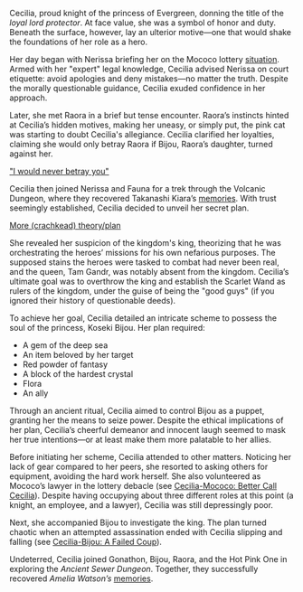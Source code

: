 Cecilia, proud knight of the princess of Evergreen, donning the title of the *loyal lord protector*. At face value, she was a symbol of honor and duty. Beneath the surface, however, lay an ulterior motive—one that would shake the foundations of her role as a hero.

Her day began with Nerissa briefing her on the Mococo lottery [situation](https://www.youtube.com/live/2ATTd32AV-Q?feature=shared\&t=1085). Armed with her "expert" legal knowledge, Cecilia advised Nerissa on court etiquette: avoid apologies and deny mistakes—no matter the truth. Despite the morally questionable guidance, Cecilia exuded confidence in her approach.

Later, she met Raora in a brief but tense encounter. Raora’s instincts hinted at Cecilia’s hidden motives, making her uneasy, or simply put, the pink cat was starting to doubt Cecilia's allegiance. Cecilia clarified her loyalties, claiming she would only betray Raora if Bijou, Raora’s daughter, turned against her.

["I would never betray you"](#embed:https://www.youtube.com/live/2ATTd32AV-Q?t=1710)

Cecilia then joined Nerissa and Fauna for a trek through the Volcanic Dungeon, where they recovered Takanashi Kiara’s [memories](https://www.youtube.com/live/2ATTd32AV-Q?feature=shared\&t=4084). With trust seemingly established, Cecilia decided to unveil her secret plan.

[More (crachkead) theory/plan](#embed:https://www.youtube.com/embed/2ATTd32AV-Q?t=4221)

She revealed her suspicion of the kingdom's king, theorizing that he was orchestrating the heroes’ missions for his own nefarious purposes. The supposed stains the heroes were tasked to combat had never been real, and the queen, Tam Gandr, was notably absent from the kingdom. Cecilia’s ultimate goal was to overthrow the king and establish the Scarlet Wand as rulers of the kingdom, under the guise of being the "good guys" (if you ignored their history of questionable deeds).

To achieve her goal, Cecilia detailed an intricate scheme to possess the soul of the princess, Koseki Bijou. Her plan required:

* A gem of the deep sea
* An item beloved by her target
* Red powder of fantasy
* A block of the hardest crystal
* Flora
* An ally

Through an ancient ritual, Cecilia aimed to control Bijou as a puppet, granting her the means to seize power. Despite the ethical implications of her plan, Cecilia’s cheerful demeanor and innocent laugh seemed to mask her true intentions—or at least make them more palatable to her allies.

Before initiating her scheme, Cecilia attended to other matters. Noticing her lack of gear compared to her peers, she resorted to asking others for equipment, avoiding the hard work herself. She also volunteered as Mococo’s lawyer in the lottery debacle (see [Cecilia-Mococo: Better Call Cecilia](#edge:mococo-cecilia)). Despite having occupying about three different roles at this point (a knight, an employee, and a lawyer), Cecilia was still depressingly poor.

Next, she accompanied Bijou to investigate the king. The plan turned chaotic when an attempted assassination ended with Cecilia slipping and falling (see [Cecilia-Bijou: A Failed Coup](#edge:bijou-cecilia)).

Undeterred, Cecilia joined Gonathon, Bijou, Raora, and the Hot Pink One in exploring the *Ancient Sewer Dungeon*. Together, they successfully recovered *Amelia Watson’s* [memories](https://www.youtube.com/live/2ATTd32AV-Q?feature=shared\&t=12991).
